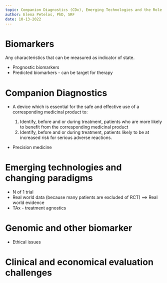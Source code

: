 ```yaml
---
topic: Companion Diagnostics (CDx), Emerging Technologies and the Role of AI
author: Elena Petelos, PhD, SRF
date: 10-13-2022
---
```


# Biomarkers
Any characteristics that can be measured as indicator of state. 
- Prognostic biomarkers 
- Predicted biomarkers - can be target for therapy

# Companion Diagnostics 

- A device which is essential for the safe and effective use of a corresponding medicinal product to:
    1.  Identify, before and or during treatment, patients who are more likely to benefit from the corresponding medicinal product
    2. Identify, before and or during treatment, patients likely to be at increased risk for serious adverse reactions. 
    
- Precision medicine

# Emerging technologies and changing paradigms  

- N of 1 trial
- Real world data (because many patients are excluded of RCT) ==> Real world evidence 
- TAx - treatment agnostics 

# Genomic and other biomarker  

- Ethical issues 

# Clinical and economical evaluation challenges 